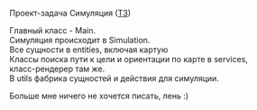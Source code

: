 Проект-задача Симуляция ([ТЗ](https://zhukovsd.github.io/java-backend-learning-course/Projects/Simulation/))

Главный класс - Main.  
Симуляция происходит в Simulation.  
Все сущности в entities, включая картую  
Классы поиска пути к цели и ориентации по карте в services,   
класс-рендерер там же.  
В utils фабрика сущностей и действия для симуляции.  

Больше мне ничего не хочется писать, лень :)


